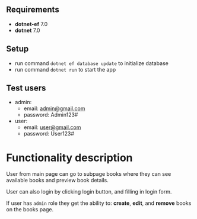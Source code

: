 ﻿## Requirements

 - **dotnet-ef** 7.0
 - **dotnet** 7.0

## Setup

 - run command `dotnet ef database update` to initialize database
 - run command `dotnet run` to start the app

## Test users

 - admin: 
    - email: admin@gmail.com
    - password: Admin123#
 - user:
   - email: user@gmail.com
   - password: User123#

# Functionality description

User from main page can go to subpage books where they can see available books and preview book details. 

User can also login by clicking login button, and filling in login form.

If user has `admin` role they get the ability to: **create**, **edit**, and **remove** books on the books page.
